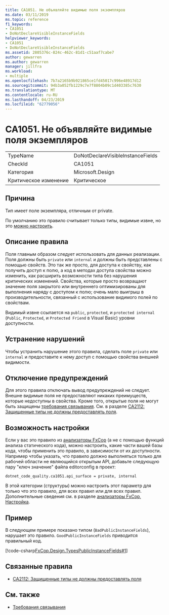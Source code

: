 ```yaml
---
title: CA1051. Не объявляйте видимые поля экземпляров
ms.date: 03/11/2019
ms.topic: reference
f1_keywords:
- CA1051
- DoNotDeclareVisibleInstanceFields
helpviewer_keywords:
- CA1051
- DoNotDeclareVisibleInstanceFields
ms.assetid: 2805376c-824c-462c-81d1-c51aaf7cabe7
author: gewarren
ms.author: gewarren
manager: jillfra
ms.workload:
- multiple
ms.openlocfilehash: 7b7a2165b9b921865ce1fd45017c996e48917d12
ms.sourcegitcommit: 94b3a052fb1229c7e7f8804b09c1d403385c7630
ms.translationtype: MT
ms.contentlocale: ru-RU
ms.lasthandoff: 04/23/2019
ms.locfileid: "62779056"
---
```

# <a name="ca1051-do-not-declare-visible-instance-fields"></a>CA1051. Не объявляйте видимые поля экземпляров

|||
|-|-|
|TypeName|DoNotDeclareVisibleInstanceFields|
|CheckId|CA1051|
|Категория|Microsoft.Design|
|Критическое изменение|Критическое|

## <a name="cause"></a>Причина

Тип имеет поле экземпляра, отличным от private.

По умолчанию это правило считывает только типы, видимые извне, но это [можно настроить](#configurability).

## <a name="rule-description"></a>Описание правила

Поля главным образом следует использовать для данных реализации. Поля должны быть `private` или `internal` и должны быть представлены с помощью свойств. Это так же просто, для доступа к свойству, как получить доступ к полю, а код в методах доступа свойства можно изменить, как расширить возможности типа без нарушения критических изменений. Свойства, которые просто возвращают значение поля закрытого или внутреннего оптимизированы для выполнения наряду с доступом к полю; очень мало выигрыш в производительности, связанный с использование видимого полей по свойствам.

Видимый извне ссылается на `public`, `protected`, и `protected internal` (`Public`, `Protected`, и `Protected Friend` в Visual Basic) уровни доступности.

## <a name="how-to-fix-violations"></a>Устранение нарушений

Чтобы устранить нарушение этого правила, сделать поле `private` или `internal` и предоставите к нему доступ с помощью свойства внешней видимости.

## <a name="when-to-suppress-warnings"></a>Отключение предупреждений

Для этого правила отключать вывод предупреждений не следует. Внешне видимые поля не предоставляют никаких преимуществ, которые недоступны в свойства. Кроме того, открытые поля не могут быть защищены [требования связывания](/dotnet/framework/misc/link-demands). См. в разделе [CA2112: Защищенные типы не должны предоставлять поля](../code-quality/ca2112-secured-types-should-not-expose-fields.md).

## <a name="configurability"></a>Возможность настройки

Если у вас это правило из [анализаторы FxCop](install-fxcop-analyzers.md) (а не с помощью функций анализа статического кода), можно настроить, какие части вашей базы кода, чтобы применить это правило, в зависимости от их доступности. Например чтобы указать, что правило должно выполняться только для рабочей области не являющийся открытым API, добавьте следующую пару "ключ значение" файла editorconfig в проект:

```
dotnet_code_quality.ca1051.api_surface = private, internal
```

В этой категории (структуры) можно настроить этот параметр для только что это правило, для всех правил или для всех правил. Дополнительные сведения см. в разделе [анализаторы FxCop, Настройка](configure-fxcop-analyzers.md).

## <a name="example"></a>Пример

В следующем примере показано типом (`BadPublicInstanceFields`), нарушает это правило. `GoodPublicInstanceFields` приводится правильный код.

[!code-csharp[FxCop.Design.TypesPublicInstanceFields#1](../code-quality/codesnippet/CSharp/ca1051-do-not-declare-visible-instance-fields_1.cs)]

## <a name="related-rules"></a>Связанные правила

- [CA2112: Защищенные типы не должны предоставлять поля](../code-quality/ca2112-secured-types-should-not-expose-fields.md)

## <a name="see-also"></a>См. также

- [Требования связывания](/dotnet/framework/misc/link-demands)